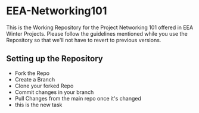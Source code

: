 # EEA-Networking101
This is the Working Repository for the Project Networking 101 offered in EEA Winter Projects. Please follow the guidelines mentioned while you use the Repository so that we'll not have to revert to previous versions. 

## Setting up the Repository 
- Fork the Repo
-  Create a Branch
-  Clone your forked Repo
-  Commit changes in your branch
-  Pull Changes from the main repo once it's changed
- this is the new task
